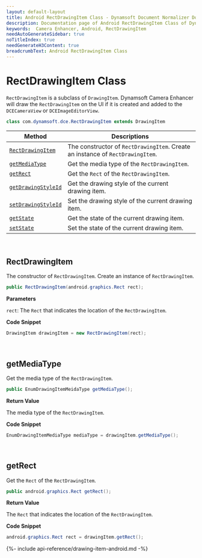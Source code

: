 ```yaml
---
layout: default-layout
title: Android RectDrawingItem Class - Dynamsoft Document Normalizer Documents
description: Documentation page of Android RectDrawingItem Class of Dynamsoft Document Normalizer.
keywords:  Camera Enhancer, Android, RectDrawingItem
needAutoGenerateSidebar: true
noTitleIndex: true
needGenerateH3Content: true
breadcrumbText: Android RectDrawingItem Class
---
```


# RectDrawingItem Class

`RectDrawingItem` is a subclass of `DrawingItem`. Dynamsoft Camera Enhancer will draw the `RectDrawingItem` on the UI if it is created and added to the `DCECameraView` or `DCEImageEditorView`.

```java
class com.dynamsoft.dce.RectDrawingItem extends DrawingItem
```

| Method | Descriptions |
| ------ | ------------ |
| [`RectDrawingItem`](#rectdrawingitem) | The constructor of `RectDrawingItem`. Create an instance of `RectDrawingItem`. |
| [`getMediaType`](#getmediatype) | Get the media type of the `RectDrawingItem`. |
| [`getRect`](#getrect) | Get the `Rect` of the `RectDrawingItem`. |
| [`getDrawingStyleId`](#getdrawingstyleid) | Get the drawing style of the current drawing item. |
| [`setDrawingStyleId`](#setdrawingstyleid) | Set the drawing style of the current drawing item. |
| [`getState`](#getstate) | Get the state of the current drawing item. |
| [`setState`](#setstate) | Set the state of the current drawing item. |

&nbsp;

## RectDrawingItem

The constructor of `RectDrawingItem`. Create an instance of `RectDrawingItem`.

```java
public RectDrawingItem(android.graphics.Rect rect);
```

**Parameters**

`rect`: The `Rect` that indicates the location of the `RectDrawingItem`.

**Code Snippet**

```java
DrawingItem drawingItem = new RectDrawingItem(rect);
```

&nbsp;

## getMediaType

Get the media type of the `RectDrawingItem`.

```java
public EnumDrawingItemMeidaType getMediaType();
```

**Return Value**

The media type of the `RectDrawingItem`.

**Code Snippet**

```java
EnumDrawingItemMediaType mediaType = drawingItem.getMediaType();
```

&nbsp;

## getRect

Get the `Rect` of the `RectDrawingItem`.

```java
public android.graphics.Rect getRect();
```

**Return Value**

The `Rect` that indicates the location of the `RectDrawingItem`.

**Code Snippet**

```java
android.graphics.Rect rect = drawingItem.getRect();
```

{%- include api-reference/drawing-item-android.md -%}
